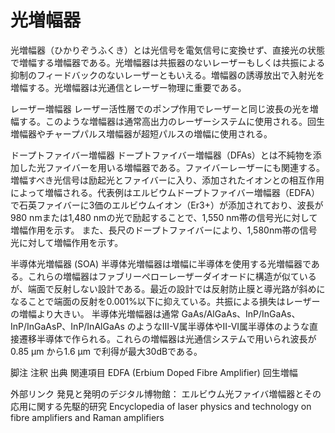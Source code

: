 # 光増幅器

光増幅器（ひかりぞうふくき）とは光信号を電気信号に変換せず、直接光の状態で増幅する増幅器である。光増幅器は共振器のないレーザーもしくは共振による抑制のフィードバックのないレーザーともいえる。増幅器の誘導放出で入射光を増幅する。光増幅器は光通信とレーザー物理に重要である。

レーザー増幅器
レーザー活性層でのポンプ作用でレーザーと同じ波長の光を増幅する。このような増幅器は通常高出力のレーザーシステムに使用される。回生増幅器やチャープパルス増幅器が超短パルスの増幅に使用される。

ドープトファイバー増幅器
ドープトファイバー増幅器（DFAs）とは不純物を添加した光ファイバーを用いる増幅器である。ファイバーレーザーにも関連する。増幅すべき光信号は励起光とファイバーに入り、添加されたイオンとの相互作用によって増幅される。代表例はエルビウムドープトファイバー増幅器（EDFA）で石英ファイバーに3価のエルビウムイオン（Er3+）が添加されており、波長が980 nmまたは1,480 nmの光で励起することで、1,550 nm帯の信号光に対して増幅作用を示す。
また、長尺のドープトファイバーにより、1,580nm帯の信号光に対して増幅作用を示す。

半導体光増幅器 (SOA)
半導体光増幅器は増幅に半導体を使用する光増幅器である。これらの増幅器はファブリーペローレーザーダイオードに構造が似ているが、端面で反射しない設計である。最近の設計では反射防止膜と導光路が斜めになることで端面の反射を0.001%以下に抑えている。共振による損失はレーザーの増幅より大きい。
半導体光増幅器は通常 GaAs/AlGaAs、InP/InGaAs、InP/InGaAsP、InP/InAlGaAs のようなIII-V属半導体やII-VI属半導体のような直接遷移半導体で作られる。これらの増幅器は光通信システムで用いられ波長が0.85 µm から1.6 µm で利得が最大30dBである。

脚注
注釈
出典
関連項目
EDFA (Erbium Doped Fibre Amplifier)
回生増幅

外部リンク
発見と発明のデジタル博物館： エルビウム光ファイバ増幅器とその応用に関する先駆的研究
Encyclopedia of laser physics and technology on fibre amplifiers and Raman amplifiers